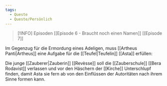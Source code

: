 ```yaml
---
tags:
  - Queste
  - Queste/Persönlich
---
```

> [!INFO] Episoden
> [[Episode 6 - Braucht noch einen Namen]]
> [[Episode 7]]

Im Gegenzug für die Ermordung eines Adeligen, muss [[Artheus Panti|Artheus]] eine Aufgabe für die [[Teufel|Teufelin]] [[Asta]] erfüllen:

Die junge [[Zauberer|Zauberin]] [[Revèsse]] soll die [[Zauberschule]] [[Bera Rodavist]] verlassen und vor den Häschern der [[Kirche]] Unterschlupf finden, damit Asta sie fern ab von den Einflüssen der Autoritäten nach ihrem Sinne formen kann.
